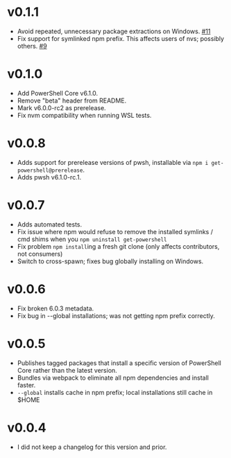 # v0.1.1

* Avoid repeated, unnecessary package extractions on Windows.  [#11](https://github.com/cspotcode/npm-get-powershell/issues/11)
* Fix support for symlinked npm prefix.  This affects users of nvs; possibly others.  [#9](https://github.com/cspotcode/npm-get-powershell/issues/9)

# v0.1.0

* Add PowerShell Core v6.1.0.
* Remove "beta" header from README.
* Mark v6.0.0-rc2 as prerelease.
* Fix nvm compatibility when running WSL tests.

# v0.0.8

* Adds support for prerelease versions of pwsh, installable via `npm i get-powershell@prerelease`.
* Adds pwsh v6.1.0-rc.1.

# v0.0.7

* Adds automated tests.
* Fix issue where npm would refuse to remove the installed symlinks / cmd shims when you `npm uninstall get-powershell`
* Fix problem `npm install`ing a fresh git clone (only affects contributors, not consumers)
* Switch to cross-spawn; fixes bug globally installing on Windows.

# v0.0.6

* Fix broken 6.0.3 metadata.
* Fix bug in --global installations; was not getting npm prefix correctly.

# v0.0.5

* Publishes tagged packages that install a specific version of PowerShell Core rather than the latest version.
* Bundles via webpack to eliminate all npm dependencies and install faster.
* `--global` installs cache in npm prefix; local installations still cache in $HOME

# v0.0.4

* I did not keep a changelog for this version and prior.
